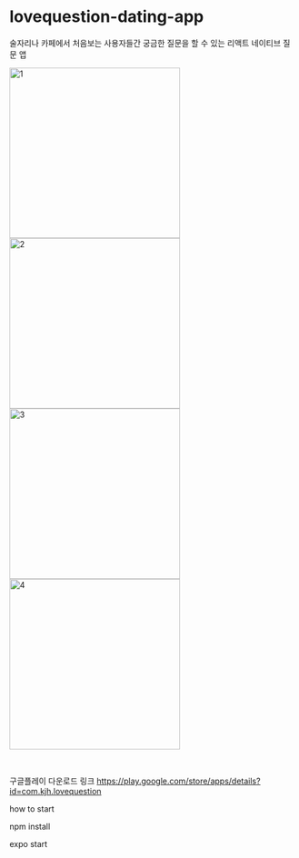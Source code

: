 # lovequestion-dating-app
술자리나 카페에서 처음보는 사용자들간 궁금한 질문을 할 수 있는 리액트 네이티브 질문 앱

<p>
 <img width="300" alt="1" src="https://user-images.githubusercontent.com/52617204/151671209-f6864acf-5a2f-4ac9-8cbf-1031dfb209cd.png">
  <img width="300" alt="2" src="https://user-images.githubusercontent.com/52617204/151671272-8e73fd68-7fd1-414f-9a8c-3951e37198a3.png">
 <img width="300" alt="3" src="https://user-images.githubusercontent.com/52617204/151671275-f6021631-c0d1-4a1e-81e9-2120996ad886.png">
 <img width="300" alt="4" src="https://user-images.githubusercontent.com/52617204/151671426-c4e3242f-000f-4417-8a65-50d3f5f2c685.png">


</p>
<br>


구글플레이 다운로드 링크 
https://play.google.com/store/apps/details?id=com.kjh.lovequestion


how to start

npm install

expo start
